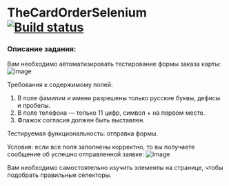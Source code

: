 # TheCardOrderSelenium [![Build status](https://ci.appveyor.com/api/projects/status/pah7a1ixg4wxcvua?svg=true)](https://ci.appveyor.com/project/kristinayax/thecardorderselenium)

### Описание задания:
Вам необходимо автоматизировать тестирование формы заказа карты:
![image](https://github.com/kristinayax/TheCardOrderSelenium/assets/123652507/f1cc672e-7691-4e6e-b1bf-e396bd887760)

Требования к содержимому полей:

1. В поле фамилии и имени разрешены только русские буквы, дефисы и пробелы.   
2. В поле телефона — только 11 цифр, символ + на первом месте.   
3. Флажок согласия должен быть выставлен.

Тестируемая функциональность: отправка формы.

Условия: если все поля заполнены корректно, то вы получаете сообщение об успешно отправленной заявке:
![image](https://github.com/kristinayax/TheCardOrderSelenium/assets/123652507/0e49d62c-b265-4394-8538-e3dabff77d6b)

Вам необходимо самостоятельно изучить элементы на странице, чтобы подобрать правильные селекторы.



